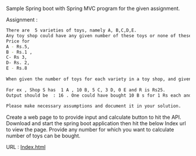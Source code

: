 Sample Spring boot with Spring MVC program for the given assignment.

Assignment : 
```sh
There are  5 varieties of toys, namely A, B,C,D,E.
Any toy shop could have any given number of these toys or none of these toys.
Price for
A - Rs.5,
B - Rs.1 ,
C- Rs 3,
D- Rs. 2,
E - Rs.8
 
When given the number of toys for each variety in a toy shop, and given an amount R , please write a program that gives the max number of toys one could buy.
 
For ex , Shop S has  1 A , 10 B, 5 C, 3 D, 0 E and R is Rs25.
Output should be  : 16 . One could have bought 10 B s for 1 Rs each and 3 of Ds for Rs2 each and 3 of C for Rs.3 each
 
Please make necessary assumptions and document it in your solution.	
```

Create a web page to to provide input and calculate button to hit the API.
Download and start the spring boot application then hit the below Index url to view the page.
Provide any number for which you want to calculate number of toys can be bought.

URL :  [Index.html](http://localhost:8080/views/index.html)
